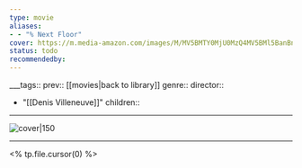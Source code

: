 ```yaml
---
type: movie
aliases:
- - "% Next Floor"
cover: https://m.media-amazon.com/images/M/MV5BMTY0MjU0MzQ4MV5BMl5BanBnXkFtZTcwODQ2ODMzNA@@._V1_SX300.jpg
status: todo
recommendedby:
---
```

___tags:: prev:: [[movies|back to library]]
genre::
director:: 
  - "[[Denis Villeneuve]]"
children::
___
![cover|150](https://m.media-amazon.com/images/M/MV5BMTY0MjU0MzQ4MV5BMl5BanBnXkFtZTcwODQ2ODMzNA@@._V1_SX300.jpg)
___
<% tp.file.cursor(0) %>
